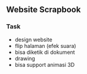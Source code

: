 ## Website Scrapbook

### Task
- design website
- flip halaman (efek suara)
- bisa diketik di dokument
- drawing
- bisa support animasi 3D